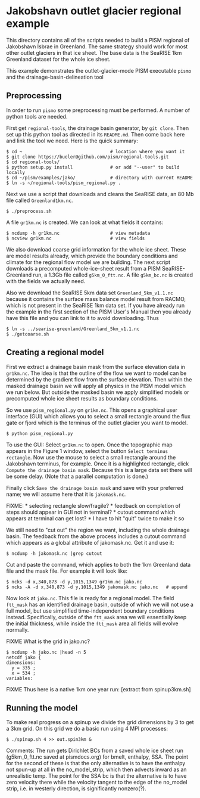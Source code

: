 Jakobshavn outlet glacier regional example
=================

This directory contains all of the scripts needed to build a PISM regional
of Jakobshavn Isbrae in Greenland.  The same strategy should work for most
other outlet glaciers in that ice sheet.  The base data is the SeaRISE 1km
Greenland dataset for the whole ice sheet.

This example demonstrates the outlet-glacier-mode PISM executable `pismo`
and the drainage-basin-delineation tool 

Preprocessing
----------

In order to run `pismo` some preprocessing must be performed.  A number
of python tools are needed.

First get `regional-tools`, the drainage basin generator, by `git clone`.  Then
set up this python tool as directed in its `README.md`.  Then come back here and
link the tool we need.  Here is the quick summary:

    $ cd ~                                 # location where you want it
    $ git clone https://bueler@github.com/pism/regional-tools.git
    $ cd regional-tools/
    $ python setup.py install              # or add "--user" to build locally
    $ cd ~/pism/examples/jako/             # directory with current README
    $ ln -s ~/regional-tools/pism_regional.py .

Next we use a script that downloads and cleans the SeaRISE data, an 80 Mb file called
`Greenland1km.nc`.

    $ ./preprocess.sh

A file `gr1km.nc` is created.  We can look at what fields it contains:

    $ ncdump -h gr1km.nc                   # view metadata
    $ ncview gr1km.nc                      # view fields

We also download coarse grid information for the whole ice sheet.  These are 
model results already, which provide the boundary conditions and climate for 
the regional flow model we are building.  The next script downloads a
precomputed whole-ice-sheet result from a PISM SeaRISE-Greenland run, a 1.3Gb
file called `g5km_0_ftt.nc`.  A file `g5km_bc.nc` is created with the fields
we actually need.

Also we download the SeaRISE 5km data set `Greenland_5km_v1.1.nc` because it
contains the surface mass balance model result from RACMO, which is not present
in the SeaRISE 1km data set.  If you have already run the example in the first
section of the PISM User's Manual then you already have this file and you can
link to it to avoid downloading.  Thus

    $ ln -s ../searise-greenland/Greenland_5km_v1.1.nc
    $ ./getcoarse.sh


Creating a regional model
-------------

First we extract a drainage basin mask from the surface elevation data in
`gr1km.nc`.  The idea is that the outline of the flow we want to model can be
determined by the gradient flow from the surface elevation.  Then
within the masked drainage basin we will apply all physics in the PISM model
which we run below.  But outside the masked basin we apply simplified models
or precomputed whole ice sheet results as boundary conditions.

So we use `pism_regional.py` on `gr1km.nc`.  This opens a graphical user interface
(GUI) which allows you to select a small rectangle around the flux gate or
fjord which is the terminus of the outlet glacier you want to model.

    $ python pism_regional.py

To use the GUI:  Select `gr1km.nc` to open.  Once the topographic map appears
in the Figure 1 window, select the button `Select terminus rectangle`.
Now use the mouse to select a small rectangle around the Jakobshavn
terminus, for example.  Once it is a highlighted rectangle, click
`Compute the drainage basin mask`.  Because this is a large data set
there will be some delay.  (Note that a parallel computation is done.)

Finally click `Save the drainage basin mask` and save with your
preferred name; we will assume here that it is `jakomask.nc`.

  FIXME:
    *  selecting rectangle slow/fragile?
    *  feedback on completion of steps should appear in GUI not in terminal?
    *  cutout command which appears at terminal can get lost?
    *  I have to hit "quit" twice to make it so

We still need to "cut out" the region we want, including the whole
drainage basin.
The feedback from the above process includes a cutout command which
appears as a global attribute of jakomask.nc.  Get it and use it:

    $ ncdump -h jakomask.nc |grep cutout

Cut and paste the command, which applies to both the 1km Greenland data file
and the mask file.  For example it will look like:

    $ ncks -d x,340,873 -d y,1015,1349 gr1km.nc jako.nc
    $ ncks -A -d x,340,873 -d y,1015,1349 jakomask.nc jako.nc   # append

Now look at `jako.nc`.  This file is ready for a regional model.  The field
`ftt_mask` has an identified drainage basin, outside of which we
will not use a full model, but use simplified time-independent boundary
conditions instead.  Specifically, outside of the `ftt_mask` area we will
essentially keep the initial thickness, while inside the `ftt_mask` area all
fields will evolve normally.

FIXME What is the grid in jako.nc?

    $ ncdump -h jako.nc |head -n 5
    netcdf jako {
    dimensions:
	  y = 335 ;
	  x = 534 ;
    variables:

FIXME Thus here is a native 1km one year run:  [extract from spinup3km.sh]

Running the model
-----------

To make real progress on a spinup we divide the grid dimensions by 3 to get a
3km grid.  On this grid we do a basic run using 4 MPI processes:

    $ ./spinup.sh 4 >> out.spin3km &

Comments: The run gets Dirichlet BCs from a saved whole ice sheet run (g5km_0_ftt.nc
saved at pismdocs.org) for bmelt, enthalpy, SSA.  The point for the second of these is that
the only alternative is to have the enthalpy not spun-up at all in the no_model_strip,
which then advects inward as an unrealistic temp.  The point for the SSA bc
is that the alternative is to have zero velocity there while the velocity 
tangent to the edge of the no_model strip, i.e. in westerly direction, is
significantly nonzero(?).

